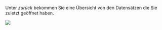 ﻿Unter *zurück* bekommen Sie eine Übersicht von den Datensätzen die Sie zuletzt geöffnet haben.  

![](http://xpecto.github.io/docs/img/img_1461669395700.png)

